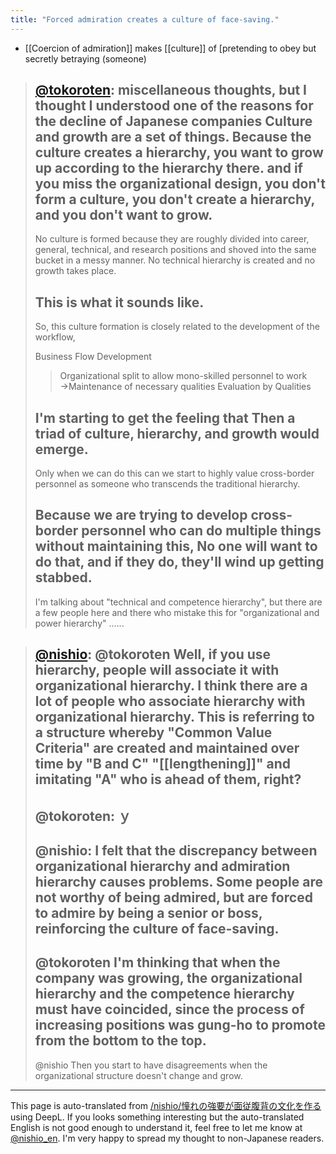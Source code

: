 ```yaml
---
title: "Forced admiration creates a culture of face-saving."
---
```


- [[Coercion of admiration]] makes [[culture]] of [pretending to obey but secretly betraying (someone)

> [@tokoroten](https://twitter.com/tokoroten/status/1577204577522577408): miscellaneous thoughts, but I thought I understood one of the reasons for the decline of Japanese companies
> Culture and growth are a set of things.
> Because the culture creates a hierarchy, you want to grow up according to the hierarchy there.
>  and if you miss the organizational design, you don't form a culture, you don't create a hierarchy, and you don't want to grow.
>  ---
>  No culture is formed because they are roughly divided into career, general, technical, and research positions and shoved into the same bucket in a messy manner.
>  No technical hierarchy is created and no growth takes place.
>
>  This is what it sounds like.
>  ---
>  So, this culture formation is closely related to the development of the workflow,
>
>  Business Flow Development
> > Organizational split to allow mono-skilled personnel to work
>  →Maintenance of necessary qualities
> > Evaluation by Qualities
>
>  I'm starting to get the feeling that
>  Then a triad of culture, hierarchy, and growth would emerge.
>  ---
>  Only when we can do this can we start to highly value cross-border personnel as someone who transcends the traditional hierarchy.
>
>  Because we are trying to develop cross-border personnel who can do multiple things without maintaining this,
>  No one will want to do that, and if they do, they'll wind up getting stabbed.
>  ---
>  I'm talking about "technical and competence hierarchy", but there are a few people here and there who mistake this for "organizational and power hierarchy" ......

> [@nishio](https://twitter.com/nishio/status/1577270752566386688?s=20&t=sl0V9zg6e6PuVokoR4VHMA): @tokoroten Well, if you use hierarchy, people will associate it with organizational hierarchy. I think there are a lot of people who associate hierarchy with organizational hierarchy. This is referring to a structure whereby "Common Value Criteria" are created and maintained over time by "B and C" "[[lengthening]]" and imitating "A" who is ahead of them, right?
> ---
>  @tokoroten: ｙ
> ---
>  @nishio: I felt that the discrepancy between organizational hierarchy and admiration hierarchy causes problems. Some people are not worthy of being admired, but are forced to admire by being a senior or boss, reinforcing the culture of face-saving.
>  ---
>  @tokoroten
>  I'm thinking that when the company was growing, the organizational hierarchy and the competence hierarchy must have coincided, since the process of increasing positions was gung-ho to promote from the bottom to the top.
>  ---
>  @nishio
>  Then you start to have disagreements when the organizational structure doesn't change and grow.

---
This page is auto-translated from [/nishio/憧れの強要が面従腹背の文化を作る](https://scrapbox.io/nishio/憧れの強要が面従腹背の文化を作る) using DeepL. If you looks something interesting but the auto-translated English is not good enough to understand it, feel free to let me know at [@nishio_en](https://twitter.com/nishio_en). I'm very happy to spread my thought to non-Japanese readers.